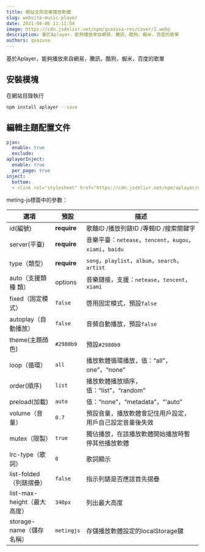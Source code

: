 ```yaml
---
title: 網站全局音樂播放軟體
slug: website-music-player
date: 2021-08-06 11:11:54
image: https://cdn.jsdelivr.net/npm/qxazusa-res/cover/2.webp
description: 基於Aplayer，能夠播放來自網易，騰訊，酷狗，蝦米，百度的歌單
authors: qxazusa
---
```

基於Aplayer，能夠播放來自網易，騰訊，酷狗，蝦米，百度的歌單
<!--truncate-->
## 安裝模塊

在網站目錄執行

```bash
npm install aplayer --save
```

## 編輯主題配置文件

```yaml
pjax:
  enable: true
  exclude:
aplayerInject:
  enable: true
  per_page: true
inject:
  bottom:
  - <link rel="stylesheet" href="https://cdn.jsdelivr.net/npm/aplayer/dist/APlayer.min.css"><script src="https://cdn.jsdelivr.net/npm/aplayer/dist/APlayer.min.js"></script><script src="https://cdn.jsdelivr.net/npm/meting@2.0.1/dist/Meting.min.js"></script><meting-js  server="netease"  type="playlist" id="5161331134" fixed="true" autoplay="true" loop="all" order="random" preload="auto" list-folded="ture" list-max-height="500px"></meting-js>
```

meting-js標簽中的參數：

| 選項                        | 預設        | 描述                                                      |
| --------------------------- | ----------- | --------------------------------------------------------- |
| id(編號)                    | **require** | 歌麯ID /播放列錶ID /專輯ID /搜索關鍵字                    |
| server(平臺)                | **require** | 音樂平臺：`netease`，`tencent`，`kugou`，`xiami`，`baidu` |
| type（類型）                | **require** | `song`，`playlist`，`album`，`search`，`artist`           |
| auto（支援類種 類）         | options     | 音樂鏈接，支援：`netease`，`tencent`，`xiami`             |
| fixed（固定模式）           | `false`     | 啓用固定模式，預設`false`                                 |
| autoplay（自動播放）        | `false`     | 音頻自動播放，預設`false`                                 |
| theme(主題顔色)             | `#2980b9`   | 預設`#2980b9`                                             |
| loop（循環）                | `all`       | 播放軟體循環播放，值：“all”，one”，“none”                   |
| order(順序)                 | `list`      | 播放軟體播放順序，值：“list”，“random”                      |
| preload(加載)               | `auto`      | 值：“none”，“metadata”，“'auto”                           |
| volume（音量）              | `0.7`       | 預設音量，播放軟體會記住用戶設定，用戶自己設定音量後失效    |
| mutex（限製）               | `true`      | 獨佔播放，在該播放軟體開始播放時暫停其他播放軟體              |
| lrc-type（歌詞）            | `0`         | 歌詞顯示                                                  |
| list-folded（列錶摺疊）     | `false`     | 指示列錶是否應該首先摺疊                                  |
| list-max-height（最大高度） | `340px`     | 列出最大高度                                              |
| storage-name（儲存名稱）    | `metingjs`  | 存儲播放軟體設定的localStorage鍵                            |
